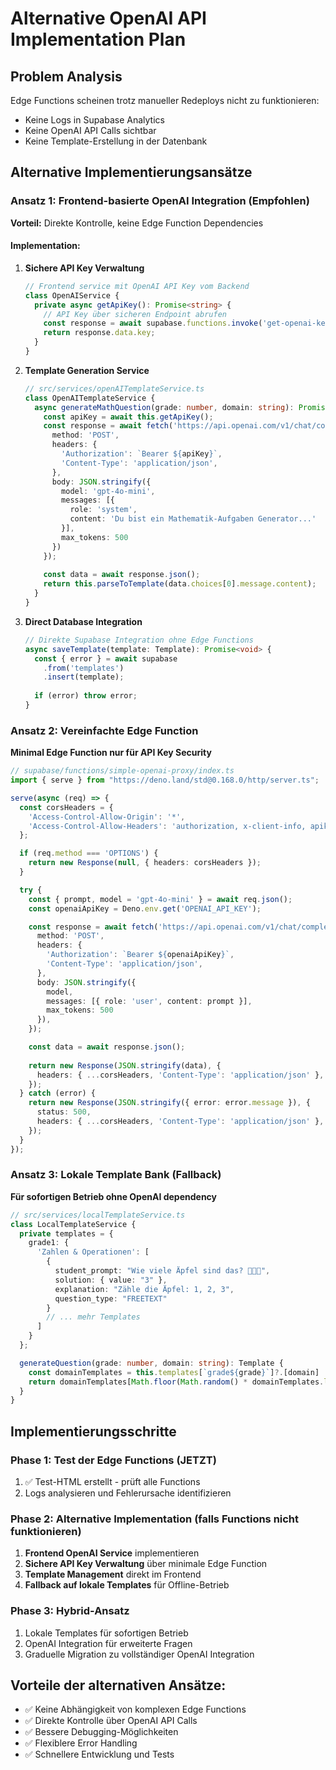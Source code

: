 # Alternative OpenAI API Implementation Plan

## Problem Analysis
Edge Functions scheinen trotz manueller Redeploys nicht zu funktionieren:
- Keine Logs in Supabase Analytics
- Keine OpenAI API Calls sichtbar
- Keine Template-Erstellung in der Datenbank

## Alternative Implementierungsansätze

### Ansatz 1: Frontend-basierte OpenAI Integration (Empfohlen)
**Vorteil:** Direkte Kontrolle, keine Edge Function Dependencies

#### Implementation:
1. **Sichere API Key Verwaltung**
   ```typescript
   // Frontend service mit OpenAI API Key vom Backend
   class OpenAIService {
     private async getApiKey(): Promise<string> {
       // API Key über sicheren Endpoint abrufen
       const response = await supabase.functions.invoke('get-openai-key');
       return response.data.key;
     }
   }
   ```

2. **Template Generation Service**
   ```typescript
   // src/services/openAITemplateService.ts
   class OpenAITemplateService {
     async generateMathQuestion(grade: number, domain: string): Promise<Template> {
       const apiKey = await this.getApiKey();
       const response = await fetch('https://api.openai.com/v1/chat/completions', {
         method: 'POST',
         headers: {
           'Authorization': `Bearer ${apiKey}`,
           'Content-Type': 'application/json',
         },
         body: JSON.stringify({
           model: 'gpt-4o-mini',
           messages: [{
             role: 'system',
             content: 'Du bist ein Mathematik-Aufgaben Generator...'
           }],
           max_tokens: 500
         })
       });
       
       const data = await response.json();
       return this.parseToTemplate(data.choices[0].message.content);
     }
   }
   ```

3. **Direct Database Integration**
   ```typescript
   // Direkte Supabase Integration ohne Edge Functions
   async saveTemplate(template: Template): Promise<void> {
     const { error } = await supabase
       .from('templates')
       .insert(template);
     
     if (error) throw error;
   }
   ```

### Ansatz 2: Vereinfachte Edge Function
**Minimal Edge Function nur für API Key Security**

```typescript
// supabase/functions/simple-openai-proxy/index.ts
import { serve } from "https://deno.land/std@0.168.0/http/server.ts";

serve(async (req) => {
  const corsHeaders = {
    'Access-Control-Allow-Origin': '*',
    'Access-Control-Allow-Headers': 'authorization, x-client-info, apikey, content-type',
  };

  if (req.method === 'OPTIONS') {
    return new Response(null, { headers: corsHeaders });
  }

  try {
    const { prompt, model = 'gpt-4o-mini' } = await req.json();
    const openaiApiKey = Deno.env.get('OPENAI_API_KEY');

    const response = await fetch('https://api.openai.com/v1/chat/completions', {
      method: 'POST',
      headers: {
        'Authorization': `Bearer ${openaiApiKey}`,
        'Content-Type': 'application/json',
      },
      body: JSON.stringify({
        model,
        messages: [{ role: 'user', content: prompt }],
        max_tokens: 500
      }),
    });

    const data = await response.json();
    
    return new Response(JSON.stringify(data), {
      headers: { ...corsHeaders, 'Content-Type': 'application/json' },
    });
  } catch (error) {
    return new Response(JSON.stringify({ error: error.message }), {
      status: 500,
      headers: { ...corsHeaders, 'Content-Type': 'application/json' },
    });
  }
});
```

### Ansatz 3: Lokale Template Bank (Fallback)
**Für sofortigen Betrieb ohne OpenAI dependency**

```typescript
// src/services/localTemplateService.ts
class LocalTemplateService {
  private templates = {
    grade1: {
      'Zahlen & Operationen': [
        {
          student_prompt: "Wie viele Äpfel sind das? 🍎🍎🍎",
          solution: { value: "3" },
          explanation: "Zähle die Äpfel: 1, 2, 3",
          question_type: "FREETEXT"
        }
        // ... mehr Templates
      ]
    }
  };

  generateQuestion(grade: number, domain: string): Template {
    const domainTemplates = this.templates[`grade${grade}`]?.[domain] || [];
    return domainTemplates[Math.floor(Math.random() * domainTemplates.length)];
  }
}
```

## Implementierungsschritte

### Phase 1: Test der Edge Functions (JETZT)
1. ✅ Test-HTML erstellt - prüft alle Functions
2. Logs analysieren und Fehlerursache identifizieren

### Phase 2: Alternative Implementation (falls Functions nicht funktionieren)
1. **Frontend OpenAI Service** implementieren
2. **Sichere API Key Verwaltung** über minimale Edge Function
3. **Template Management** direkt im Frontend
4. **Fallback auf lokale Templates** für Offline-Betrieb

### Phase 3: Hybrid-Ansatz
1. Lokale Templates für sofortigen Betrieb
2. OpenAI Integration für erweiterte Fragen
3. Graduelle Migration zu vollständiger OpenAI Integration

## Vorteile der alternativen Ansätze:
- ✅ Keine Abhängigkeit von komplexen Edge Functions
- ✅ Direkte Kontrolle über OpenAI API Calls
- ✅ Bessere Debugging-Möglichkeiten
- ✅ Flexiblere Error Handling
- ✅ Schnellere Entwicklung und Tests